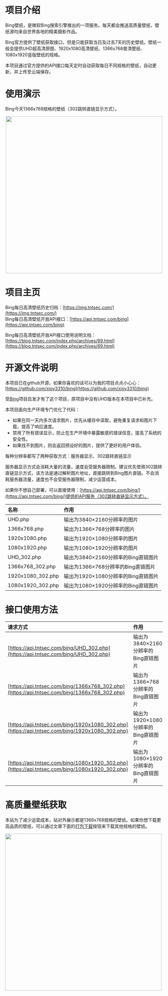 # 项目介绍

Bing壁纸，是微软Bing搜索引擎推出的一项服务。每天都会推送高质量壁纸，壁纸源均来自世界各地的精美摄影作品。

Bing官方提供了壁纸获取接口，但是只能获取当日及过去7天的历史壁纸。壁纸一般会提供UHD超高清原图、1920x1080高清壁纸、1366x768普清壁纸、1080x1920竖版壁纸的规格。

本项目通过官方提供的API接口每天定时自动获取每日不同规格的壁纸，自动更新，并上传至云端保存。

# 使用演示

Bing今天1366x768规格的壁纸（302跳转直链显示方式）。
<center><img width="500" src="https://api.tntsec.com/bing/1366x768_302.php"></center>

# 项目主页

Bing每日高清壁纸历史归档：[https://img.tntsec.com/](https://img.tntsec.com/)  
Bing每日高清壁纸开放API接口：[https://api.tntsec.com/bing](https://api.tntsec.com/bing)

Bing每日高清壁纸开放API接口使用说明文档：[https://blog.tntsec.com/index.php/archives/69.html](https://blog.tntsec.com/index.php/archives/69.html)

# 开源文件说明

本项目已在github开源，如果你喜欢的话可以为我的项目点点小心心：[https://github.com/xioy3310/bing](https://github.com/xioy3310/bing)

受[Bing](https://github.com/mike126126/bing/)项目启发才有了这个项目，原项目中没有UHD版本在本项目中已补充。

本项目面向生产环境专门优化了代码：
 * 如果在同一天内多次请求图片，优先从缓存中读取，避免重复请求和图片下载，提高了响应速度。
 * 禁用了所有错误显示，防止在生产环境中暴露敏感的错误信息，提高了系统的安全性。
 * 如果找不到图片，则会返回预设好的图片，提供了更好的用户体验。

每种分辨率都写了两种获取方式：服务器显示、302跳转直链显示

服务器显示方式会消耗大量的流量，速度会受服务器限制。建议优先使用302跳转直链显示方式，该方法是通过解析图片地址，直接跳转到Bing图片直链。不会消耗服务器流量，速度也不会受服务器限制，减少运营成本。

如果你不想自己部署，可以直接使用：[https://api.tntsec.com/bing/](https://api.tntsec.com/bing/)提供的API服务（302跳转直链显示方式）。

|  名称  |  作用  |
| :----- | :----- |
|UHD.php          |输出为3840×2160分辨率的图片|
|1366x768.php     |输出为1366×768分辨率的图片 |
|1920x1080.php    |输出为1920×1080分辨率的图片|
|1080x1920.php    |输出为1080×1920分辨率的图片|
|UHD_302.php      |输出为3840×2160分辨率的Bing直链图片|
|1366x768_302.php |输出为1366×768分辨率的Bing直链图片 |
|1920x1080_302.php|输出为1920×1080分辨率的Bing直链图片|
|1080x1920_302.php|输出为1080×1920分辨率的Bing直链图片|

# 接口使用方法

| 请求方式 | 作用 |
| :----- | :----- |
|[https://api.tntsec.com/bing/UHD_302.php](https://api.tntsec.com/bing/UHD_302.php)            |输出为3840×2160分辨率的Bing直链图片|
|[https://api.tntsec.com/bing/1366x768_302.php](https://api.tntsec.com/bing/1366x768_302.php)  |输出为1366×768分辨率的Bing直链图片 |
|[https://api.tntsec.com/bing/1920x1080_302.php](https://api.tntsec.com/bing/1920x1080_302.php)|输出为1920×1080分辨率的Bing直链图片|
|[https://api.tntsec.com/bing/1080x1920_302.php](https://api.tntsec.com/bing/1080x1920_302.php)|输出为1080×1920分辨率的Bing直链图片|

# 高质量壁纸获取

本站为了减少运营成本，站对外展示都是1366x768规格的壁纸。如果你想下载更高品质的壁纸，可以通过文章下面的[打包下载](https://www.123912.com/s/LAooTd-f2rPH)按钮来下载其他规格的壁纸。

<img align="center" width="500" src="https://wkcct.oss-cn-beijing.aliyuncs.com/blog/img2/20250418210009.png">
